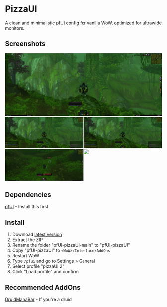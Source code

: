 # PizzaUI

A clean and minimalistic [pfUI](https://github.com/shagu/pfUI) config for vanilla WoW, optimized for
ultrawide monitors.

## Screenshots

<img src="https://raw.githubusercontent.com/Pizzahawaiii/pfUI-pizzaUI/main/screenshots/clean.png">
<img src="https://raw.githubusercontent.com/Pizzahawaiii/pfUI-pizzaUI/main/screenshots/chat.png" width="49.8%">
<img src="https://raw.githubusercontent.com/Pizzahawaiii/pfUI-pizzaUI/main/screenshots/chat-xp-rep.png" width="49.8%" align="right">
<img src="https://raw.githubusercontent.com/Pizzahawaiii/pfUI-pizzaUI/main/screenshots/casting.png" width="49.8%">
<img src="https://raw.githubusercontent.com/Pizzahawaiii/pfUI-pizzaUI/main/screenshots/melee.png" width="49.8%" align="right">

## Dependencies

[pfUI](https://github.com/shagu/pfUI) - Install this first

## Install

1. Download [latest version](https://github.com/Pizzahawaiii/pfUI-pizzaUI/archive/main.zip)
2. Extract the ZIP
3. Rename the folder "pfUI-pizzaUI-main" to "pfUI-pizzaUI"
4. Copy "pfUI-pizzaUI" to `<WoW>/Interface/AddOns`
5. Restart WoW
6. Type `/pfui` and go to Settings > General
7. Select profile "pizzaUI 2"
8. Click "Load profile" and confirm

## Recommended AddOns

[DruidManaBar](https://github.com/gashole/DruidManaBar) - If you're a druid